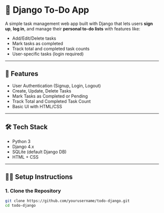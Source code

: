 # 📝 Django To-Do App

A simple task management web app built with Django that lets users **sign up**, **log in**, and manage their **personal to-do lists** with features like:

- Add/Edit/Delete tasks
- Mark tasks as completed
- Track total and completed task counts
- User-specific tasks (login required)

---

## 🚀 Features

- User Authentication (Signup, Login, Logout)
- Create, Update, Delete Tasks
- Mark Tasks as Completed or Pending
- Track Total and Completed Task Count
- Basic UI with HTML/CSS

---

## 🛠️ Tech Stack

- Python 3
- Django 4.x
- SQLite (default Django DB)
- HTML + CSS

---

## 🧑‍💻 Setup Instructions

### 1. Clone the Repository

```bash
git clone https://github.com/yourusername/todo-django.git
cd todo-django
